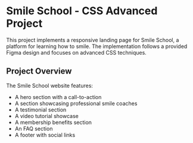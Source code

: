 # Smile School - CSS Advanced Project

This project implements a responsive landing page for Smile School, a platform for learning how to smile. The implementation follows a provided Figma design and focuses on advanced CSS techniques.

## Project Overview

The Smile School website features:
- A hero section with a call-to-action
- A section showcasing professional smile coaches
- A testimonial section
- A video tutorial showcase
- A membership benefits section
- An FAQ section
- A footer with social links

